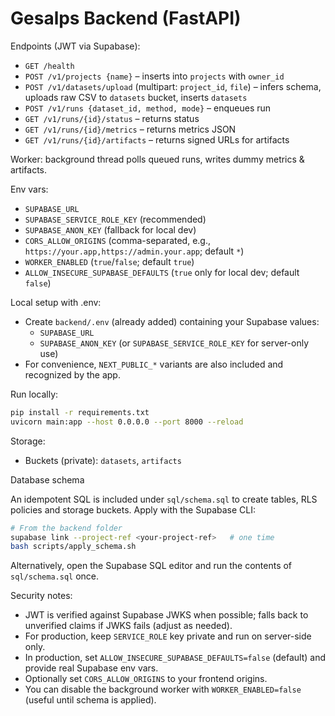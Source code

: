 # Gesalps Backend (FastAPI)

Endpoints (JWT via Supabase):
- `GET /health`
- `POST /v1/projects {name}` – inserts into `projects` with `owner_id`
- `POST /v1/datasets/upload` (multipart: `project_id`, `file`) – infers schema, uploads raw CSV to `datasets` bucket, inserts `datasets`
- `POST /v1/runs {dataset_id, method, mode}` – enqueues run
- `GET /v1/runs/{id}/status` – returns status
- `GET /v1/runs/{id}/metrics` – returns metrics JSON
- `GET /v1/runs/{id}/artifacts` – returns signed URLs for artifacts

Worker: background thread polls queued runs, writes dummy metrics & artifacts.

Env vars:
- `SUPABASE_URL`
- `SUPABASE_SERVICE_ROLE_KEY` (recommended)
- `SUPABASE_ANON_KEY` (fallback for local dev)
- `CORS_ALLOW_ORIGINS` (comma-separated, e.g., `https://your.app,https://admin.your.app`; default `*`)
- `WORKER_ENABLED` (`true`/`false`; default `true`)
- `ALLOW_INSECURE_SUPABASE_DEFAULTS` (`true` only for local dev; default `false`)

Local setup with .env:
- Create `backend/.env` (already added) containing your Supabase values:
  - `SUPABASE_URL`
  - `SUPABASE_ANON_KEY` (or `SUPABASE_SERVICE_ROLE_KEY` for server-only use)
- For convenience, `NEXT_PUBLIC_*` variants are also included and recognized by the app.

Run locally:
```bash
pip install -r requirements.txt
uvicorn main:app --host 0.0.0.0 --port 8000 --reload
```

Storage:
- Buckets (private): `datasets`, `artifacts`

Database schema

An idempotent SQL is included under `sql/schema.sql` to create tables, RLS policies and storage buckets. Apply with the Supabase CLI:

```bash
# From the backend folder
supabase link --project-ref <your-project-ref>   # one time
bash scripts/apply_schema.sh
```

Alternatively, open the Supabase SQL editor and run the contents of `sql/schema.sql` once.

Security notes:
- JWT is verified against Supabase JWKS when possible; falls back to unverified claims if JWKS fails (adjust as needed).
- For production, keep `SERVICE_ROLE` key private and run on server-side only.
- In production, set `ALLOW_INSECURE_SUPABASE_DEFAULTS=false` (default) and provide real Supabase env vars.
- Optionally set `CORS_ALLOW_ORIGINS` to your frontend origins.
- You can disable the background worker with `WORKER_ENABLED=false` (useful until schema is applied).
